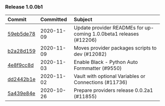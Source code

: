 

### Release 1.0.0b1

| Commit | Committed | Subject |
|:-------|:----------|:--------|
| [59eb5de78](https://github.com/apache/airflow/commit/59eb5de78c70ee9c7ae6e4cba5c7a2babb8103ca) | 2020-11-09 | Update provider READMEs for up-coming 1.0.0beta1 releases (#12206) |
| [b2a28d159](https://github.com/apache/airflow/commit/b2a28d1590410630d66966aa1f2b2a049a8c3b32) | 2020-11-09 | Moves provider packages scripts to dev (#12082) |
| [4e8f9cc8d](https://github.com/apache/airflow/commit/4e8f9cc8d02b29c325b8a5a76b4837671bdf5f68) | 2020-11-03 | Enable Black - Python Auto Formmatter (#9550) |
| [dd2442b1e](https://github.com/apache/airflow/commit/dd2442b1e66d4725e7193e0cab0548a4d8c71fbd) | 2020-11-02 | Vault with optional Variables or Connections (#11736) |
| [5a439e84e](https://github.com/apache/airflow/commit/5a439e84eb6c0544dc6c3d6a9f4ceeb2172cd5d0) | 2020-10-26 | Prepare providers release 0.0.2a1 (#11855) |
